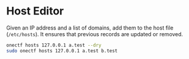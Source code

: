 # Host Editor

Given an IP address and a list of domains, add them to the host file (`/etc/hosts`). It ensures that previous records are updated or removed.

```bash
onectf hosts 127.0.0.1 a.test --dry
sudo onectf hosts 127.0.0.1 a.test b.test
```